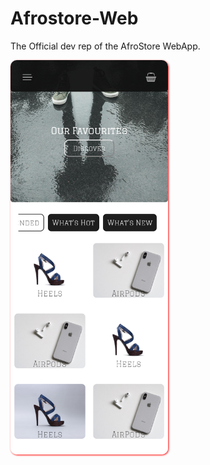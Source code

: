# Afrostore-Web
 The Official dev rep of the AfroStore WebApp.

<img src="./screenshots/20jul19[320px].png" alt="Current Site Preview" width="50%" style="border-radius: 10px; box-shadow: 1px 1px 3px red; border: 1px red;">


